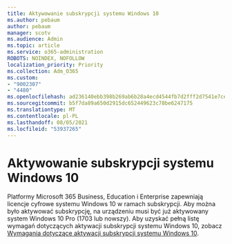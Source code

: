 ```yaml
---
title: Aktywowanie subskrypcji systemu Windows 10
ms.author: pebaum
author: pebaum
manager: scotv
ms.audience: Admin
ms.topic: article
ms.service: o365-administration
ROBOTS: NOINDEX, NOFOLLOW
localization_priority: Priority
ms.collection: Adm_O365
ms.custom:
- "9002307"
- "4480"
ms.openlocfilehash: ad236140ebb398b269ab6b28a4ecd4544fb7d2fff2d7541e7ce481c13fd7afa6
ms.sourcegitcommit: b5f7da89a650d2915dc652449623c78be6247175
ms.translationtype: MT
ms.contentlocale: pl-PL
ms.lasthandoff: 08/05/2021
ms.locfileid: "53937265"
---
```

# <a name="activating-windows-10-subscriptions"></a>Aktywowanie subskrypcji systemu Windows 10

Platformy Microsoft 365 Business, Education i Enterprise zapewniają licencje cyfrowe systemu Windows 10 w ramach subskrypcji. Aby można było aktywować subskrypcję, na urządzeniu musi być już aktywowany system Windows 10 Pro (1703 lub nowszy). Aby uzyskać pełną listę wymagań dotyczących aktywacji subskrypcji systemu Windows 10, zobacz [Wymagania dotyczące aktywacji subskrypcji systemu Windows 10](https://docs.microsoft.com/windows/deployment/windows-10-subscription-activation#requirements).
